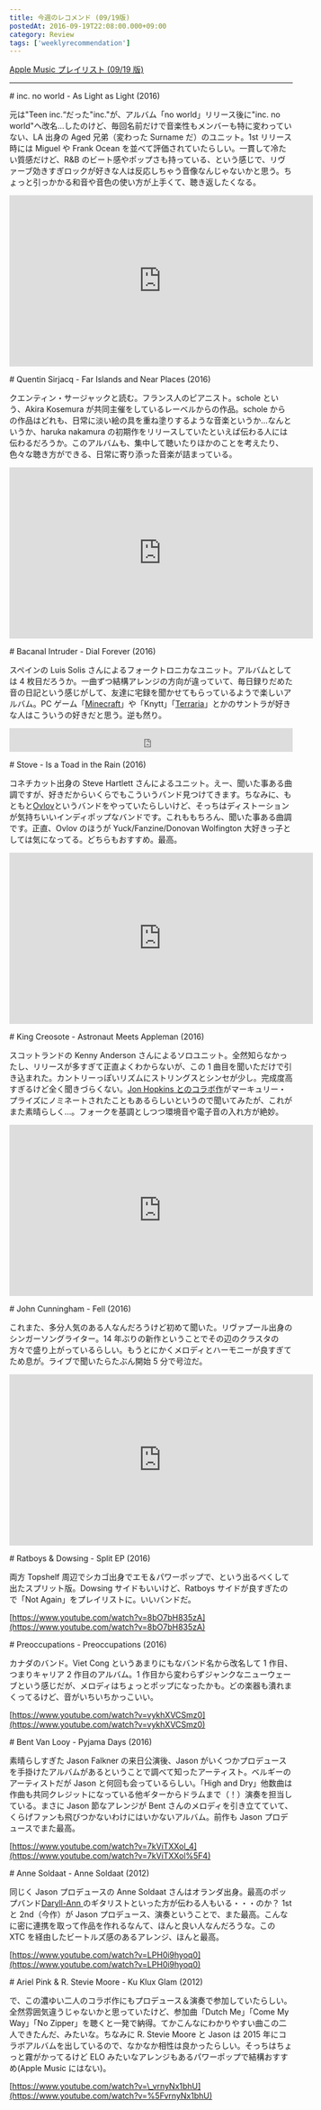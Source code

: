 ```yaml
---
title: 今週のレコメンド (09/19版)
postedAt: 2016-09-19T22:08:00.000+09:00
category: Review
tags: ['weeklyrecommendation']
---
```


[Apple Music プレイリスト (09/19 版)](https://itunes.apple.com/jp/playlist/jin-zhounorekomendo-09-19ban/idpl.c183b0d5e27c488e880aafe2c2ce033c)

---

\# inc. no world - As Light as Light (2016)

元は"Teen inc.“だった"inc."が、アルバム「no world」リリース後に"inc. no world"へ改名…したのけど、毎回名前だけで音楽性もメンバーも特に変わっていない、LA 出身の Aged 兄弟（変わった Surname だ）のユニット。1st リリース時には Miguel や Frank Ocean を並べて評価されていたらしい。一貫して冷たい質感だけど、R&B のビート感やポップさも持っている、という感じで、リヴァーブ効きすぎロックが好きな人は反応しちゃう音像なんじゃないかと思う。ちょっと引っかかる和音や音色の使い方が上手くて、聴き返したくなる。

<iframe id="youtube_iframe" class="youtube" src="https://www.youtube.com/embed/AWOuOqjJW8U?feature=oembed&amp;enablejsapi=1&amp;origin=https://safe.txmblr.com&amp;wmode=opaque" allowfullscreen="" width="540" frameborder="0" height="304"></iframe>

\# Quentin Sirjacq - Far Islands and Near Places (2016)

クエンティン・サージャックと読む。フランス人のピアニスト。schole という、Akira Kosemura が共同主催をしているレーベルからの作品。schole からの作品はどれも、日常に淡い絵の具を重ね塗りするような音楽というか…なんというか、haruka nakamura の初期作をリリースしていたといえば伝わる人には伝わるだろうか。このアルバムも、集中して聴いたりほかのことを考えたり、色々な聴き方ができる、日常に寄り添った音楽が詰まっている。

<iframe class="youtube" src="https://www.youtube.com/embed/PeZ703em0Tc?feature=oembed&amp;enablejsapi=1&amp;origin=https://safe.txmblr.com&amp;wmode=opaque" allowfullscreen="" width="540" frameborder="0" height="304"></iframe>

\# Bacanal Intruder - Dial Forever (2016)

スペインの Luis Solis さんによるフォークトロニカなユニット。アルバムとしては 4 枚目だろうか。一曲ずつ結構アレンジの方向が違っていて、毎日録りだめた音の日記という感じがして、友達に宅録を聞かせてもらっているようで楽しいアルバム。PC ゲーム「[Minecraft](https://itun.es/jp/reivz)」や「Knytt」「[Terraria](https://itun.es/jp/XofGC)」とかのサントラが好きな人はこういうの好きだと思う。逆も然り。

<iframe style="border: 0; width: 100%; height: 42px;" src="https://bandcamp.com/EmbeddedPlayer/album=3145019570/size=small/bgcol=ffffff/linkcol=0687f5/track=423436276/transparent=true/" seamless=""><a href="http://bacanalintruder.bandcamp.com/album/dial-forever-2">Dial Forever by Bacanal Intruder</a></iframe>

\# Stove - Is a Toad in the Rain (2016)

コネチカット出身の Steve Hartlett さんによるユニット。えー、聞いた事ある曲調ですが、好きだからいくらでもこういうバンド見つけてきます。ちなみに、もともと[Ovlov](https://itun.es/jp/Cisz-)というバンドをやっていたらしいけど、そっちはディストーションが気持ちいいインディポップなバンドです。これももちろん、聞いた事ある曲調です。正直、Ovlov のほうが Yuck/Fanzine/Donovan Wolfington 大好きっ子としては気になってる。どちらもおすすめ。最高。

<iframe class="youtube" src="https://www.youtube.com/embed/tR6jDwo4UEc?feature=oembed&amp;enablejsapi=1&amp;origin=https://safe.txmblr.com&amp;wmode=opaque" allowfullscreen="" width="540" frameborder="0" height="304"></iframe>

\# King Creosote - Astronaut Meets Appleman (2016)

スコットランドの Kenny Anderson さんによるソロユニット。全然知らなかったし、リリースが多すぎて正直よくわからないが、この 1 曲目を聞いただけで引き込まれた。カントリーっぽいリズムにストリングスとシンセが少し。完成度高すぎるけど全く聞きづらくない。[Jon Hopkins とのコラボ作](https://itun.es/jp/m3uAz)がマーキュリー・プライズにノミネートされたこともあるらしいというので聞いてみたが、これがまた素晴らしく…。フォークを基調としつつ環境音や電子音の入れ方が絶妙。

<iframe class="youtube" src="https://www.youtube.com/embed/JCqXVTnGzgU?feature=oembed&amp;enablejsapi=1&amp;origin=https://safe.txmblr.com&amp;wmode=opaque" allowfullscreen="" width="540" frameborder="0" height="304"></iframe>

\# John Cunningham - Fell (2016)

これまた、多分人気のある人なんだろうけど初めて聞いた。リヴァプール出身のシンガーソングライター。14 年ぶりの新作ということでその辺のクラスタの方々で盛り上がっているらしい。もうとにかくメロディとハーモニーが良すぎてため息が。ライブで聞いたらたぶん開始 5 分で号泣だ。

<iframe class="youtube" src="https://www.youtube.com/embed/p0ugjCI6LKs?feature=oembed&amp;enablejsapi=1&amp;origin=https://safe.txmblr.com&amp;wmode=opaque" allowfullscreen="" width="540" frameborder="0" height="304"></iframe>

\# Ratboys & Dowsing - Split EP (2016)

両方 Topshelf 周辺でシカゴ出身でエモ＆パワーポップで、という出るべくして出たスプリット版。Dowsing サイドもいいけど、Ratboys サイドが良すぎたので「Not Again」をプレイリストに。いいバンドだ。

[https://www.youtube.com/watch?v=8bO7bH835zA](https://www.youtube.com/watch?v=8bO7bH835zA)

\# Preoccupations - Preoccupations (2016)

カナダのバンド。Viet Cong というあまりにもなバンド名から改名して 1 作目、つまりキャリア 2 作目のアルバム。1 作目から変わらずジャンクなニューウェーブという感じだが、メロディはちょっとポップになったかも。どの楽器も潰れまくってるけど、音がいちいちかっこいい。

[https://www.youtube.com/watch?v=vykhXVCSmz0](https://www.youtube.com/watch?v=vykhXVCSmz0)

\# Bent Van Looy - Pyjama Days (2016)

素晴らしすぎた Jason Falkner の来日公演後、Jason がいくつかプロデュースを手掛けたアルバムがあるということで調べて知ったアーティスト。ベルギーのアーティストだが Jason と何回も会っているらしい。「High and Dry」他数曲は作曲も共同クレジットになっている他ギターからドラムまで（！）演奏を担当している。まさに Jason 節なアレンジが Bent さんのメロディを引き立てていて、くらげファンも飛びつかないわけにはいかないアルバム。前作も Jason プロデュースでまた最高。

[https://www.youtube.com/watch?v=7kViTXXol_4](https://www.youtube.com/watch?v=7kViTXXol%5F4)

\# Anne Soldaat - Anne Soldaat (2012)

同じく Jason プロデュースの Anne Soldaat さんはオランダ出身。最高のポップバンド[Daryll-Ann ](https://itun.es/jp/fqQgv)のギタリストといった方が伝わる人もいる・・・のか？ 1st と 2nd（今作）が Jason プロデュース、演奏ということで、また最高。こんなに密に連携を取って作品を作れるなんて、ほんと良い人なんだろうな。この XTC を経由したビートルズ感のあるアレンジ、ほんと最高。

[https://www.youtube.com/watch?v=LPH0i9hyoq0](https://www.youtube.com/watch?v=LPH0i9hyoq0)

\# Ariel Pink & R. Stevie Moore - Ku Klux Glam (2012)

で、この濃ゆい二人のコラボ作にもプロデュース＆演奏で参加していたらしい。全然雰囲気違うじゃないかと思っていたけど、参加曲「Dutch Me」「Come My Way」「No Zipper」を聴くと一発で納得。てかこんなにわかりやすい曲この二人できたんだ、みたいな。ちなみに R. Stevie Moore と Jason は 2015 年にコラボアルバムを出しているので、なかなか相性は良かったらしい。そっちはちょっと霧がかってるけど ELO みたいなアレンジもあるパワーポップで結構おすすめ(Apple Music にはない)。

[https://www.youtube.com/watch?v=\_vrnyNx1bhU](https://www.youtube.com/watch?v=%5FvrnyNx1bhU)
